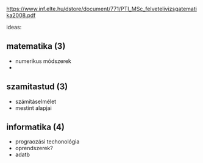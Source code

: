 https://www.inf.elte.hu/dstore/document/771/PTI_MSc_felvetelivizsgatematika2008.pdf

ideas:
## matematika (3)
 - numerikus módszerek
 - 
## szamitastud (3)
 - számításelmélet
 - mestint alapjai
## informatika (4)
 - prograozási techonológia
 - oprendszerek?
 - adatb